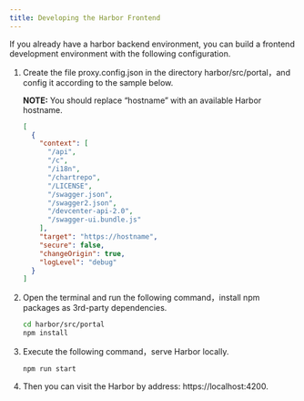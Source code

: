 ```yaml
---
title: Developing the Harbor Frontend
---
```


If you already have a harbor backend environment, you can build a frontend development environment with the following configuration.

1. Create the file proxy.config.json in the directory harbor/src/portal，and config it according to the sample below.

    **NOTE:** You should replace “hostname” with an available Harbor hostname.

    ```json
    [
      {
        "context": [
          "/api",
          "/c",
          "/i18n",
          "/chartrepo",
          "/LICENSE",
          "/swagger.json",
          "/swagger2.json",
          "/devcenter-api-2.0",
          "/swagger-ui.bundle.js"
        ],
        "target": "https://hostname",
        "secure": false,
        "changeOrigin": true,
        "logLevel": "debug"
      }
    ]
    ```

2. Open the terminal and run the following command，install npm packages as 3rd-party dependencies.

    ```sh
    cd harbor/src/portal
    npm install
    ```

3. Execute the following command，serve Harbor locally.

    ```sh
    npm run start
    ```

4. Then you can visit the Harbor by address: https://localhost:4200.
